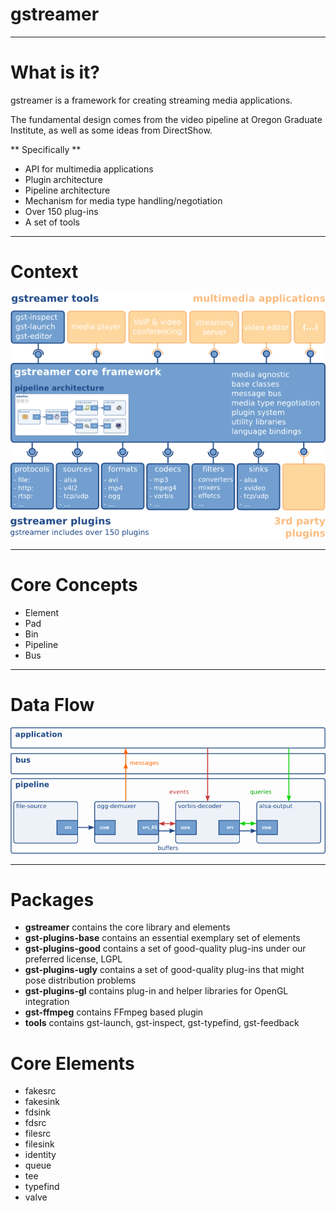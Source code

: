 # gstreamer

---

# What is it?

gstreamer is a framework for creating streaming media applications. 

The fundamental design comes from the video pipeline at Oregon Graduate Institute, as well as some ideas from DirectShow.

** Specifically **

* API for multimedia applications
* Plugin architecture
* Pipeline architecture
* Mechanism for media type handling/negotiation
* Over 150 plug-ins
* A set of tools

---

# Context

![gstreamer overview](images/gstreamer-overview.png)

---

# Core Concepts

* Element
* Pad
* Bin
* Pipeline
* Bus

---

# Data Flow

![data flow](images/gstreamer-dataflow.png)

---

# Packages

* **gstreamer** contains the core library and elements
* **gst-plugins-base** contains an essential exemplary set of elements
* **gst-plugins-good** contains a set of good-quality plug-ins under our preferred license, LGPL
* **gst-plugins-ugly** contains a set of good-quality plug-ins that might pose distribution problems
* **gst-plugins-gl** contains plug-in and helper libraries for OpenGL integration
* **gst-ffmpeg** contains FFmpeg based plugin
* **tools** contains gst-launch, gst-inspect, gst-typefind, gst-feedback

# Core Elements

* fakesrc
* fakesink
* fdsink
* fdsrc
* filesrc
* filesink
* identity
* queue
* tee
* typefind
* valve


